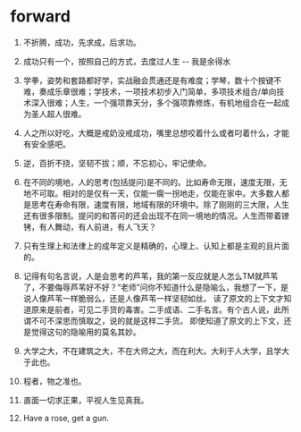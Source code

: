 # forward

1. 不折腾，成功，先求成，后求功。
2. 成功只有一个，按照自己的方式，去度过人生 -- 我是余得水

3. 学拳，姿势和套路都好学，实战融会贯通还是有难度；学琴，数十个按键不难，奏成乐章很难；学技术，一项技术初步入门简单，多项技术组合/单向技术深入很难；人生，一个强项靠天分，多个强项靠修炼，有机地组合在一起成为圣人超人很难。

4. 人之所以好吃，大概是戒奶没戒成功，嘴里总想咬着什么或者叼着什么，才能有安全感吧。

5. 逆，百折不挠，坚韧不拔；顺，不忘初心，牢记使命。

6. 在不同的境地，人的思考(包括提问)是不同的。比如寿命无限，速度无限，无地不可取。相对的是仅有一天，仅能一瘸一拐地走，仅能在家中。大多数人都是思考在寿命有限，速度有限，地域有限的环境中。除了刚刚的三大限，人生还有很多限制。提问的和答问的还会出现不在同一境地的情况。人生而带着镣铐，有人舞动，有人前进，有人飞天？

7. 只有生理上和法律上的成年定义是精确的，心理上、认知上都是主观的且片面的。

8. 记得有句名言说，人是会思考的芦苇，我的第一反应就是人怎么TM就芦苇了，不要侮辱芦苇好不好？“老师”问你不知道什么是隐喻么，我想了一下，是说人像芦苇一样脆弱么，还是人像芦苇一样坚韧如丝。
读了原文的上下文才知道原来是前者，可见二手货的毒害。二手成语、二手名言。有个古人说，此所谓不可不深思而慎取之，说的就是这样二手货。
即使知道了原文的上下文，还是觉得这句的隐喻用的莫名其妙。

9. 大学之大，不在建筑之大，不在大师之大，而在利大。大利于人大学，且学大于此也。

10. 程者，物之准也。

11. 直面一切求正果，平视人生见真我。

12. Have a rose, get a gun.